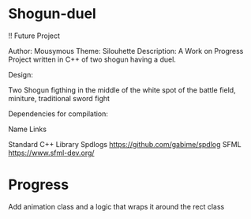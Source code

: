 # Shogun-duel

!! Future Project

Author:         Mousymous
Theme:          Silouhette
Description:    A Work on Progress Project written in C++ of two shogun having a duel.

Design:

Two Shogun figthing in the middle of the white spot of the battle field, miniture, traditional sword fight

Dependencies for compilation:

Name                    Links

Standard C++ Library
Spdlogs                 https://github.com/gabime/spdlog 
SFML                    https://www.sfml-dev.org/

# Progress

Add animation class and a logic that wraps it around the rect class